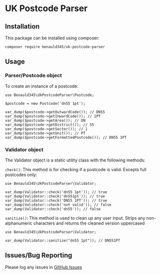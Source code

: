 # UK Postcode Parser

## Installation

This package can be installed using composer:

	composer require benauld345/uk-postcode-parser

## Usage

### Parser/Postcode object

To create an instance of a postcode:

	use Benauld345\UkPostcodeParser\Postcode;
	
	$postcode = new Postcode('dn55 1pt');
	
	var_dump($postcode->getOutwardCode()); // DN55
	var_dump($postcode->getInwardCode()); // 1PT
	var_dump($postcode->getArea()); // DN
	var_dump($postcode->getDistrict()); // 55
	var_dump($postcode->getSector()); // 1
	var_dump($postcode->getUnit()); // PT
	var_dump($postcode->getFormattedPostcode()); // DN55 1PT

### Validator object

The Validator object is a static utility class with the following methods:

`check()`: This method is for checking if a postcode is valid. Excepts full postcodes only:

	use Benauld345\UkPostcodeParser\Validator;
	
	var_dump(Validator::check('dn55 1pt')); // true
	var_dump(Validator::check('dn551pt')); // true
	var_dump(Validator::check('DN55 1PT')); // true
	var_dump(Validator::check('not valid')); // false
	var_dump(Validator::check('dn55')); // false

`sanitize()`: This method is used to clean up any user input. Strips any non-alphanumeric characters and returns the cleaned version uppercased

	use Benauld345\UkPostcodeParser\Validator;
	
	var_dump(Validator::sanitize("dn55 1pt")); // DN551PT

## Issues/Bug Reporting

Please log any issues in [GitHub Issues](https://github.com/benauld345/uk-postcode-parser/issues) 